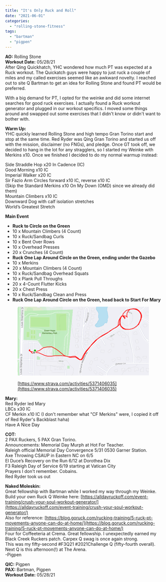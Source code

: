```yaml
---
title: "It's Only Ruck and Roll"
date: "2021-06-01"
categories: 
  - "rolling-stone-fitness"
tags: 
  - "bartman"
  - "pigpen"
---
```


**AO:** Rolling Stone  
**Workout Date:** 05/28/21  
After Qing Quickhatch, YHC wondered how much PT was expected at a Ruck workout. The Quickatch guys were happy to just ruck a couple of miles and my called exercises seemed like an awkward novelty. I reached out to site Q Bartman to get an idea for Rolling Stone and found PT would be preferred.  
  
With a big demand for PT, I opted for the weinke and did some internet searches for good ruck exercises. I actually found a Ruck workout generator and plugged in our workout specifics. I moved some things around and swapped out some exercises that I didn't know or didn't want to bother with.

**Warm Up:**  
YHC quickly learned Rolling Stone and high tempo Gran Torino start and stop at the same time. Red Ryder was Qing Gran Torino and started us off with the mission, disclaimer (no FNGs), and pledge. Once GT took off, we decided to hang in the lot for any stragglers, so I started my Weinke with Merkins x10. Once we finished I decided to do my normal warmup instead:  
  
Side Straddle Hop x20 In Cadence (IC)  
Good Morning x10 IC  
Imperial Walker x20 IC  
Sir Fazio Arm Circles forward x10 IC, reverse x10 IC  
(Skip the Standard Merkins x10 On My Down (OMD) since we already did them)  
Mountain Climbers x10 IC  
Downward Dog with calf isolation stretches  
World’s Greatest Stretch

**Main Event**

- **Ruck to Circle on the Green**
- 10 x Mountain Climbers (4 Count)
- 10 x Ruck/Sandbag Curls
- 10 x Bent Over Rows
- 10 x Overhead Presses
- 20 x Crunches (4 Count)
- **Ruck One Lap Around Circle on the Green, ending under the Gazebo**
- 10 x Merkins
- 20 x Mountain Climbers (4 Count)
- 10 x Ruck/Sandbag Overhead Squats
- 10 x Plank Pull Throughs
- 20 x 4-Count Flutter Kicks
- 20 x Chest Press
- 10 x Ruck/Sandbag Clean and Press
- **Ruck One Lap Around Circle on the Green, head back to Start For Mary**

<figure>

![](images/image-24.png)

<figcaption>

[https://www.strava.com/activities/5371406035](https://www.strava.com/activities/5371406035)

</figcaption>

</figure>

**Mary:**  
Red Ryder led Mary  
LBCs x30 IC  
CF Merkin x10 IC (I don't remember what "CF Merkins" were, I copied it off of Red Ryder's Backblast haha)  
Have A Nice Day

**COT:**  
2 PAX Ruckers, 5 PAX Gran Torino.  
Announcements: Memorial Day Murph at Hot For Teacher.  
Raleigh official Memorial Day Convergence 5/31 0530 Garner Station.  
Axe Throwing CSAUP in Eastern NC on 6/5  
El Duce’s Recovery on the Run 6/12 at Dorothea Dix  
F3 Raleigh Day of Service 6/19 starting at Vatican City  
Prayers I don't remember. Cobains.  
Red Ryder took us out

**Naked Moleskin:**  
Great fellowship with Bartman while I worked my way through my Weinke.  
Build your own Ruck Q Weinke here: [https://alldayruckoff.com/event-training/crush-your-soul-workout-generator/](https://alldayruckoff.com/event-training/crush-your-soul-workout-generator/)  
Also for reference: [https://blog.goruck.com/rucking-training/5-ruck-pt-movements-anyone-can-do-at-home/](https://blog.goruck.com/rucking-training/5-ruck-pt-movements-anyone-can-do-at-home/)  
Four for Coffeeteria at Crema. Great fellowship. I unexpectedly earned my Black Creek Ruckers patch. Carpex Q swag is once again strong.  
This was my fifty-second #F3Q21 #2021Challenge Q (fifty-fourth overall). Next Q is this afternoon(!) at The Arena.  
\-Pigpen

**QIC:** Pigpen  
**PAX:** Bartman, Pigpen  
**Workout Date:** 05/28/21

